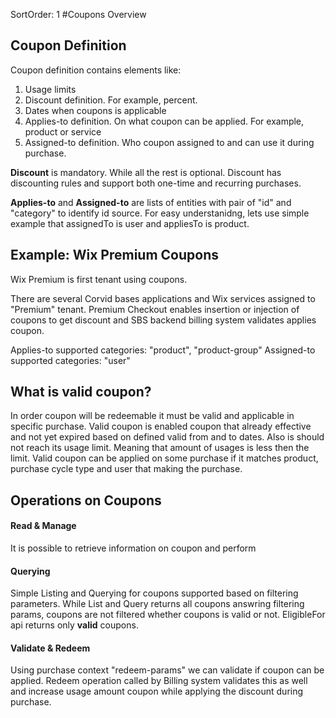 SortOrder: 1
#Coupons Overview 

## Coupon Definition

Coupon definition contains elements like:
1) Usage limits
2) Discount definition. For example, percent.
3) Dates when coupons is applicable
4) Applies-to definition. On what coupon can be applied. For example, product or service
5) Assigned-to definition. Who coupon assigned to and can use it during purchase.  

**Discount** is mandatory. While all the rest is optional. Discount has discounting rules and support both one-time and recurring purchases.  

**Applies-to** and **Assigned-to** are lists of entities with pair of "id" and "category" to identify id source.
For easy understanidng, lets use simple example that assignedTo is user and appliesTo is product.  

## Example: Wix Premium Coupons

Wix Premium is first tenant using coupons.

There are several Corvid bases applications and Wix services assigned to "Premium" tenant. 
Premium Checkout enables insertion or injection of coupons to get discount and SBS backend billing system validates applies coupon.

Applies-to supported categories: "product", "product-group"
Assigned-to supported categories: "user"  

## What is valid coupon? 
In order coupon will be redeemable it must be valid and applicable in specific purchase.
Valid coupon is enabled coupon that already effective and not yet expired based on defined valid from and to dates.
Also is should not reach its usage limit. Meaning that amount of usages is less then the limit.
Valid coupon can be applied on some purchase if it matches product, purchase cycle type and user that making the purchase.

## Operations on Coupons

#### Read & Manage
It is possible to retrieve information on coupon and perform 

#### Querying
Simple Listing and Querying for coupons supported based on filtering parameters. While List and Query returns all coupons answring filtering params, 
coupons are not filtered whether coupons is valid or not.
EligibleFor api returns only **valid** coupons.     
 
#### Validate & Redeem
Using purchase context "redeem-params" we can validate if coupon can be applied. 
Redeem operation called by Billing system validates this as well and increase usage amount coupon while applying the discount during purchase.
